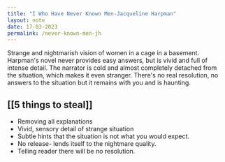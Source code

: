```yaml
---
title: "I Who Have Never Known Men-Jacqueline Harpman"
layout: note
date: 17-03-2023
permalink: /never-known-men-jh
---
```


Strange and nightmarish vision of women in a cage in a basement. Harpman's novel never provides easy answers, but is vivid and full of intense detail. The narrator is cold and almost completely detached from the situation, which makes it even stranger. There's no real resolution, no answers to the situation but it remains with you and is haunting. 

## [[5 things to steal]]

- Removing all explanations
- Vivid, sensory detail of strange situation
- Subtle hints that the situation is not what you would expect. 
- No release- lends itself to the nightmare quality.
- Telling reader there will be no resolution. 